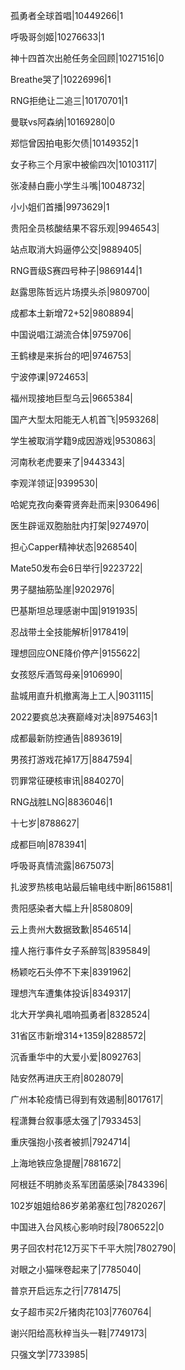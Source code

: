 孤勇者全球首唱|10449266|1

呼吸哥剑姬|10276633|1

神十四首次出舱任务全回顾|10271516|0

Breathe哭了|10226996|1

RNG拒绝让二追三|10170701|1

曼联vs阿森纳|10169280|0

郑恺曾因拍电影欠债|10149352|1

女子称三个月家中被偷四次|10103117|

张凌赫白鹿小学生斗嘴|10048732|

小小姐们首播|9973629|1

贵阳全员核酸结果不容乐观|9946543|

站点取消大妈逼停公交|9889405|

RNG晋级S赛四号种子|9869144|1

赵露思陈哲远片场摸头杀|9809700|

成都本土新增72+52|9808894|

中国说唱江湖流合体|9759706|

王鹤棣是来拆台的吧|9746753|

宁波停课|9724653|

福州现接地巨型乌云|9665384|

国产大型太阳能无人机首飞|9593268|

学生被取消学籍9成因游戏|9530863|

河南秋老虎要来了|9443343|

李观洋领证|9399530|

哈妮克孜向秦霄贤奔赴而来|9306496|

医生辟谣双胞胎肚内打架|9274970|

担心Capper精神状态|9268540|

Mate50发布会6日举行|9223722|

男子腿抽筋坠崖|9202976|

巴基斯坦总理感谢中国|9191935|

忍战带土全技能解析|9178419|

理想回应ONE降价停产|9155622|

女孩怒斥酒驾母亲|9106990|

盐城用直升机撤离海上工人|9031115|

2022要疯总决赛巅峰对决|8975463|1

成都最新防控通告|8893619|

男孩打游戏花掉17万|8847594|

罚罪常征硬核审讯|8840270|

RNG战胜LNG|8836046|1

十七岁|8788627|

成都巨响|8783941|

呼吸哥真情流露|8675073|

扎波罗热核电站最后输电线中断|8615881|

贵阳感染者大幅上升|8580809|

云上贵州大数据致歉|8546514|

撞人拖行事件女子系醉驾|8395849|

杨颖吃石头停不下来|8391962|

理想汽车遭集体投诉|8349317|

北大开学典礼唱响孤勇者|8328524|

31省区市新增314+1359|8288572|

沉香重华中的大爱小爱|8092763|

陆安然再进庆王府|8028079|

广州本轮疫情已得到有效遏制|8017617|

程潇舞台叙事感太强了|7933453|

重庆强抱小孩者被抓|7924714|

上海地铁应急提醒|7881672|

阿根廷不明肺炎系军团菌感染|7843396|

102岁姐姐给86岁弟弟塞红包|7820267|

中国进入台风核心影响时段|7806522|0

男子回农村花12万买下千平大院|7802790|

对眼之小猫咪卷起来了|7785040|

普京开启远东之行|7781475|

女子超市买2斤猪肉花103|7760764|

谢兴阳给高秋梓当头一鞋|7749173|

只强文学|7733985|

